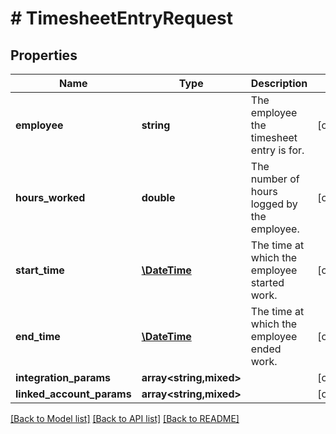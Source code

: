 # # TimesheetEntryRequest

## Properties

Name | Type | Description | Notes
------------ | ------------- | ------------- | -------------
**employee** | **string** | The employee the timesheet entry is for. | [optional]
**hours_worked** | **double** | The number of hours logged by the employee. | [optional]
**start_time** | [**\DateTime**](\DateTime.md) | The time at which the employee started work. | [optional]
**end_time** | [**\DateTime**](\DateTime.md) | The time at which the employee ended work. | [optional]
**integration_params** | **array<string,mixed>** |  | [optional]
**linked_account_params** | **array<string,mixed>** |  | [optional]

[[Back to Model list]](../../README.md#models) [[Back to API list]](../../README.md#endpoints) [[Back to README]](../../README.md)
